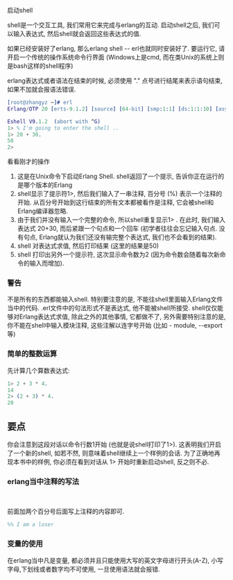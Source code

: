 
启动shell

shell是一个交互工具, 我们常用它来完成与erlang的互动. 启动shell之后, 我们可以输入表达式, 然后shell就会返回这些表达式的值.

如果已经安装好了erlang, 那么erlang shell -- erl也就同时安装好了. 要运行它, 请开启一个传统的操作系统命令行界面 (Windows上是cmd, 而在类Unix的系统上则是bash这样的shell程序)

erlang表达式或者语法在结束的时候, 必须使用 "." 点号进行结尾来表示语句结束, 如果不加就会报语法错误.

```erl
[root@zhangyz ~]# erl
Erlang/OTP 20 [erts-9.1.2] [source] [64-bit] [smp:1:1] [ds:1:1:10] [async-threads:10] [hipe] [kernel-poll:false]

Eshell V9.1.2  (abort with ^G)
1> % I'm going to enter the shell ..
1> 20 + 30.
50
2> 
```

看看刚才的操作
1) 这是在Unix命令下启动Erlang Shell. shell返回了一个提示, 告诉你正在运行的是哪个版本的Erlang
2) shell显示了提示符1>, 然后我们输入了一串注释, 百分号 (%) 表示一个注释的开始. 从百分号开始到这行结束的所有文本都被看作是注释, 它会被shell和Erlang编译器忽略.
3) 由于我们并没有输入一个完整的命令, 所以shell重复显示1> . 在此时, 我们输入表达式 20+30, 而后紧跟一个句点和一个回车 (初学者往往会忘记输入句点. 没有句点, Erlang就认为我们还没有输完整个表达式, 我们也不会看到的结果).
4) shell 对表达式求值, 然后打印结果 (这里的结果是50)
5) shell 打印出另外一个提示符, 这次显示命令数为2 (因为命令数会随着每次新命令的输入而增加).


### 警告

不是所有的东西都能输入shell. 特别要注意的是, 不能往shell里面输入Erlang文件当中的代码.  .erl文件中的句法形式不是表达式, 他不能被shell所接受. shell仅仅能够对Erlang表达式求值, 除此之外的其他事情, 它都做不了, 另外需要特别注意的是, 你不能在shell中输入模块注释, 这些注解以连字号开始 (比如 - module, --export 等)

### 简单的整数运算

先计算几个算数表达式:

```erl
1> 2 + 3 * 4.
14
2> (2 + 3) * 4.
20
```

## 要点

你会注意到这段对话以命令行数1开始 (也就是说shell打印了1>). 这表明我们开启了一个新的shell, 如若不然, 则意味着shell继续上一个样例的会话. 为了正确地再现本书中的样例, 你必须在看到对话从 1> 开始时重新启动shell, 反之则不必.

### erlang当中注释的写法

<br/>

前面加两个百分号后面写上注释的内容即可.

```erl
%% I am a loser
```

### 变量的使用

在erlang当中凡是变量, 都必须并且只能使用大写的英文字母进行开头(A-Z), 小写字母,下划线或者数字均不可使用, 一旦使用语法就会报错.



